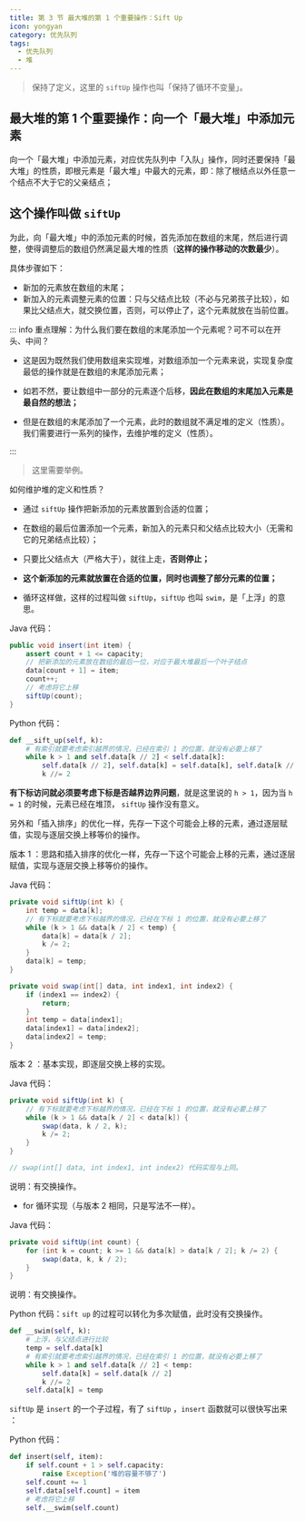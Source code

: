 ```yaml
---
title: 第 3 节 最大堆的第 1 个重要操作：Sift Up
icon: yongyan
category: 优先队列
tags:
  - 优先队列
  - 堆
---
```


> 保持了定义，这里的 `siftUp` 操作也叫「保持了循环不变量」。

## 最大堆的第 1 个重要操作：向一个「最大堆」中添加元素

向一个「最大堆」中添加元素，对应优先队列中「入队」操作，同时还要保持「最大堆」的性质，即根元素是「最大堆」中最大的元素，即：除了根结点以外任意一个结点不大于它的父亲结点；

## 这个操作叫做 `siftUp` 

为此，向「最大堆」中的添加元素的时候，首先添加在数组的末尾，然后进行调整，使得调整后的数组仍然满足最大堆的性质（**这样的操作移动的次数最少**）。

具体步骤如下：

- 新加的元素放在数组的末尾；
- 新加入的元素调整元素的位置：只与父结点比较（不必与兄弟孩子比较），如果比父结点大，就交换位置，否则，可以停止了，这个元素就放在当前位置。


::: info 重点理解：为什么我们要在数组的末尾添加一个元素呢？可不可以在开头、中间？
- 这是因为既然我们使用数组来实现堆，对数组添加一个元素来说，实现复杂度最低的操作就是在数组的末尾添加元素；
- 如若不然，要让数组中一部分的元素逐个后移，**因此在数组的末尾加入元素是最自然的想法；**

- 但是在数组的末尾添加了一个元素，此时的数组就不满足堆的定义（性质）。我们需要进行一系列的操作，去维护堆的定义（性质）。

:::



> 这里需要举例。




如何维护堆的定义和性质？

- 通过 `siftUp` 操作把新添加的元素放置到合适的位置；
- 在数组的最后位置添加一个元素，新加入的元素只和父结点比较大小（无需和它的兄弟结点比较）；

- 只要比父结点大（严格大于），就往上走，**否则停止；**
- **这个新添加的元素就放置在合适的位置，同时也调整了部分元素的位置；**

- 循环这样做，这样的过程叫做 `siftUp`，`siftUp` 也叫 `swim`，是「上浮」的意思。



Java 代码：

```java
public void insert(int item) {
    assert count + 1 <= capacity;
    // 把新添加的元素放在数组的最后一位，对应于最大堆最后一个叶子结点
    data[count + 1] = item;
    count++;
    // 考虑将它上移
    siftUp(count);
}
```

Python 代码：

```python
def __sift_up(self, k):
    # 有索引就要考虑索引越界的情况，已经在索引 1 的位置，就没有必要上移了
    while k > 1 and self.data[k // 2] < self.data[k]:
        self.data[k // 2], self.data[k] = self.data[k], self.data[k // 2]
        k //= 2
```



**有下标访问就必须要考虑下标是否越界边界问题**，就是这里说的 `h > 1`，因为当 `h = 1` 的时候，元素已经在堆顶， `siftUp` 操作没有意义。

另外和「插入排序」的优化一样，先存一下这个可能会上移的元素，通过逐层赋值，实现与逐层交换上移等价的操作。



版本 1 ：思路和插入排序的优化一样，先存一下这个可能会上移的元素，通过逐层赋值，实现与逐层交换上移等价的操作。

Java 代码：

```java
private void siftUp(int k) {
    int temp = data[k];
    // 有下标就要考虑下标越界的情况，已经在下标 1 的位置，就没有必要上移了
    while (k > 1 && data[k / 2] < temp) {
        data[k] = data[k / 2];
        k /= 2;
    }
    data[k] = temp;
}

private void swap(int[] data, int index1, int index2) {
    if (index1 == index2) {
        return;
    }
    int temp = data[index1];
    data[index1] = data[index2];
    data[index2] = temp;
}
```

版本 2 ：基本实现，即逐层交换上移的实现。

Java 代码：

```java
private void siftUp(int k) {
    // 有下标就要考虑下标越界的情况，已经在下标 1 的位置，就没有必要上移了
    while (k > 1 && data[k / 2] < data[k]) {
        swap(data, k / 2, k);
        k /= 2;
    }
}

// swap(int[] data, int index1, int index2) 代码实现与上同。
```

说明：有交换操作。

- for 循环实现（与版本 2 相同，只是写法不一样）。

Java 代码：

```java
private void siftUp(int count) {
    for (int k = count; k >= 1 && data[k] > data[k / 2]; k /= 2) {
        swap(data, k, k / 2);
    }
}
```

说明：有交换操作。

Python 代码：`sift up` 的过程可以转化为多次赋值，此时没有交换操作。

```python
def __swim(self, k):
    # 上浮，与父结点进行比较
    temp = self.data[k]
    # 有索引就要考虑索引越界的情况，已经在索引 1 的位置，就没有必要上移了
    while k > 1 and self.data[k // 2] < temp:
        self.data[k] = self.data[k // 2]
        k //= 2
    self.data[k] = temp
```

`siftUp` 是 `insert` 的一个子过程，有了 `siftUp` ，`insert` 函数就可以很快写出来 ：

Python 代码：

```python
def insert(self, item):
    if self.count + 1 > self.capacity:
        raise Exception('堆的容量不够了')
    self.count += 1
    self.data[self.count] = item
    # 考虑将它上移
    self.__swim(self.count)
```

